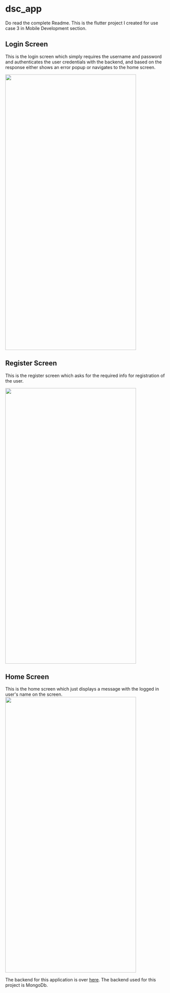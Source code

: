 # dsc_app

Do read the complete Readme.
This is the flutter project I created for use case 3 in Mobile Development section.

## Login Screen
This is the login screen which simply requires the username and password and authenticates the user credentials with the backend, and based on the response either shows an error popup or navigates to the home screen.

<img src="https://user-images.githubusercontent.com/35893312/129445991-de655e7d-c915-4aec-8a49-4b61008b888d.png" width="412" height="869">

## Register Screen
This is the register screen which asks for the required info for registration of the user.

<img src="https://user-images.githubusercontent.com/35893312/129445999-e87ae9b1-6496-44af-947c-8a958e95957e.png" width="412" height="869">

## Home Screen
This is the home screen which just displays a message with the logged in user's name on the screen.
<img src="https://user-images.githubusercontent.com/35893312/129446002-f102d361-02a5-45ae-984f-625632228c69.png" width="412" height="869">

The backend for this application is over <a href="https://github.com/hs414171/test">here</a>. The backend used for this project is MongoDb.
